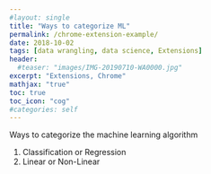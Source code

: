 ```yaml
---
#layout: single
title: "Ways to categorize ML"
permalink: /chrome-extension-example/
date: 2018-10-02
tags: [data wrangling, data science, Extensions]
header:
  #teaser: "images/IMG-20190710-WA0000.jpg"
excerpt: "Extensions, Chrome"
mathjax: "true"
toc: true
toc_icon: "cog"
#categories: self
---
```


Ways to categorize the machine learning algorithm

1. Classification or Regression
2. Linear or Non-Linear
